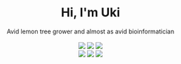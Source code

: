 <div align="center">
	<h1> Hi, I'm Uki </h1>
	<div> Avid lemon tree grower and almost as avid bioinformatician  </div>
	<br />
	<a href="https://pop.system76.com"><img src="https://img.shields.io/badge/DISTRO-Pop!_OS-48B9C7?style=flat&logo=Pop!_OS&logoColor=48B9C7" /></a>
	<a href="https://neovim.io"><img src="https://img.shields.io/badge/EDITOR-Neovim-a6e3a1?style=flat&logo=neovim" /></a>
	<a href="https://www.rust-lang.org"><img src="https://img.shields.io/badge/LANG_1-Rust-f2cdcd?style=flat&logo=rust" /></a>
	<br />
	<a href="https://github.com/ukmrs"><img src="https://img.shields.io/github/stars/ukmrs?color=cdd6f4&label=GITHUB&style=flat&logo=github" /></a>
	<a href="mailto:murias.wstork@gmail.com/"><img src="https://img.shields.io/badge/EMAIL-murias.wstork@gmail.com-b4befe?style=flat&logo=protonmail" /></a>
  <a href="https://www.python.org/"><img src="https://img.shields.io/badge/LANG_0-Python-306998?style=flat&logo=python" /></a>
</div>


